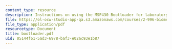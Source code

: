 ```yaml
---
content_type: resource
description: Instructions on using the MSP430 Bootloader for laboratory assignments.
file: https://ol-ocw-studio-app-qa.s3.amazonaws.com/courses/2-996-biomedical-devices-design-laboratory-fall-2007/05144f615ad36978baf3e02ac93e1b87_bootloader.pdf
file_type: application/pdf
resourcetype: Document
title: bootloader.pdf
uid: 05144f61-5ad3-6978-baf3-e02ac93e1b87
---
```

